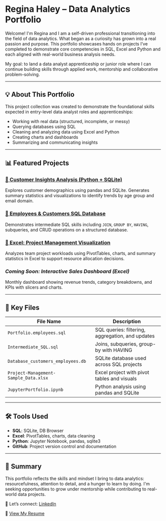 # Regina Haley – Data Analytics Portfolio

Welcome! I'm Regina and I am a self-driven professional transitioning into the field of data analytics. What began as a curiosity has grown into a real passion and purpose. This portfolio showcases hands on projects I’ve completed to demonstrate core competencies in SQL, Excel and Python and each aligned with real-world business analysis needs.

My goal: to land a data analyst apprenticeship or junior role where I can continue building skills through applied work, mentorship and collaborative problem-solving.

---

## 💡 About This Portfolio

This project collection was created to demonstrate the foundational skills expected in entry-level data analyst roles and apprenticeships:

- Working with real data (structured, incomplete, or messy)
- Querying databases using SQL
- Cleaning and analyzing data using Excel and Python
- Creating charts and dashboards
- Summarizing and communicating insights

---

## 📊 Featured Projects

### [📁 Customer Insights Analysis (Python + SQLite)](https://github.com/ReginaHaley/Jupyter-customer-data)
Explores customer demographics using pandas and SQLite. Generates summary statistics and visualizations to identify trends by age group and email domain.

### [📁 Employees & Customers SQL Database](https://github.com/ReginaHaley/SQLdatabase)
Demonstrates intermediate SQL skills including `JOIN`, `GROUP BY`, `HAVING`, subqueries, and CRUD operations on a structured database.

### [📁 Excel: Project Management Visualization](https://github.com/ReginaHaley/excel-project-management-analysis)
Analyzes team project workloads using PivotTables, charts, and summary statistics in Excel to support resource allocation decisions.

### *Coming Soon: Interactive Sales Dashboard (Excel)*
Monthly dashboard showing revenue trends, category breakdowns, and KPIs with slicers and charts.

---

## 🧩 Key Files

| File Name                          | Description |
|-----------------------------------|-------------|
| `Portfolio.employees.sql`         | SQL queries: filtering, aggregation, and updates |
| `Intermediate_SQL.sql`           | Joins, subqueries, group-by with HAVING |
| `Database_customers_employees.db` | SQLite database used across SQL projects |
| `Project-Management-Sample_Data.xlsx` | Excel project with pivot tables and visuals |
| `JupyterPortfolio.ipynb`          | Python analysis using pandas and SQLite |

---

## 🛠️ Tools Used

- **SQL**: SQLite, DB Browser
- **Excel**: PivotTables, charts, data cleaning
- **Python**: Jupyter Notebook, pandas, sqlite3
- **GitHub**: Project version control and documentation

---

## 🧠 Summary

This portfolio reflects the skills and mindset I bring to data analytics: resourcefulness, attention to detail, and a hunger to learn by doing. I'm seeking opportunities to grow under mentorship while contributing to real-world data projects.

📩 Let’s connect: [LinkedIn](https://linkedin.com/in/reginahaley)

📄 [View My Resume](https://github.com/ReginaHaley/resume)

